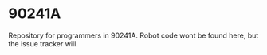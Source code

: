 # 90241A

Repository for programmers in 90241A. Robot code wont be found here, but the issue tracker will.
